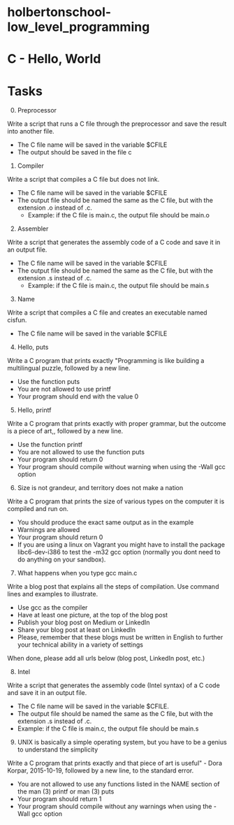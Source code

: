 # holbertonschool-low_level_programming

# C - Hello, World

# Tasks

0. Preprocessor

Write a script that runs a C file through the preprocessor and save the result into another file.

* The C file name will be saved in the variable $CFILE
* The output should be saved in the file c

1. Compiler

Write a script that compiles a C file but does not link.

* The C file name will be saved in the variable $CFILE
* The output file should be named the same as the C file, but with the extension .o instead of .c.
	* Example: if the C file is main.c, the output file should be main.o

2. Assembler

Write a script that generates the assembly code of a C code and save it in an output file.

* The C file name will be saved in the variable $CFILE
* The output file should be named the same as the C file, but with the extension .s instead of .c.
	* Example: if the C file is main.c, the output file should be main.s

3. Name

Write a script that compiles a C file and creates an executable named cisfun.

* The C file name will be saved in the variable $CFILE

4. Hello, puts

Write a C program that prints exactly "Programming is like building a multilingual puzzle, followed by a new line.

* Use the function puts
* You are not allowed to use printf
* Your program should end with the value 0

5. Hello, printf

Write a C program that prints exactly with proper grammar, but the outcome is a piece of art,, followed by a new line.

* Use the function printf
* You are not allowed to use the function puts
* Your program should return 0
* Your program should compile without warning when using the -Wall gcc option

6. Size is not grandeur, and territory does not make a nation

Write a C program that prints the size of various types on the computer it is compiled and run on.

* You should produce the exact same output as in the example
* Warnings are allowed
* Your program should return 0
* If you are using a linux on Vagrant you might have to install the package libc6-dev-i386 to test the -m32 gcc option (normally you dont need to do anything on your sandbox).

7. What happens when you type gcc main.c

Write a blog post that explains all the steps of compilation. Use command lines and examples to illustrate.

* Use gcc as the compiler
* Have at least one picture, at the top of the blog post
* Publish your blog post on Medium or LinkedIn
* Share your blog post at least on LinkedIn
* Please, remember that these blogs must be written in English to further your technical ability in a variety of settings

When done, please add all urls below (blog post, LinkedIn post, etc.)

8. Intel

Write a script that generates the assembly code (Intel syntax) of a C code and save it in an output file.

* The C file name will be saved in the variable $CFILE.
* The output file should be named the same as the C file, but with the extension .s instead of .c.
* Example: if the C file is main.c, the output file should be main.s

9. UNIX is basically a simple operating system, but you have to be a genius to understand the simplicity

Write a C program that prints exactly and that piece of art is useful" - Dora Korpar, 2015-10-19, followed by a new line, to the standard error.

* You are not allowed to use any functions listed in the NAME section of the man (3) printf or man (3) puts
* Your program should return 1
* Your program should compile without any warnings when using the -Wall gcc option

